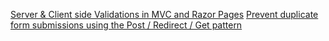 
[Server & Client side Validations in MVC and Razor Pages](https://softwareparticles.com/server-client-side-validations-in-mvc-views-and-razor-pages/)
[Prevent duplicate form submissions using the Post / Redirect / Get pattern](https://www.youtube.com/watch?v=DCC7ufuFD2w)
